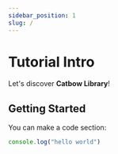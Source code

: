 ```yaml
---
sidebar_position: 1
slug: /
---
```


# Tutorial Intro

Let's discover **Catbow Library**!

## Getting Started

You can make a code section:

```javascript
console.log("hello world")
```

